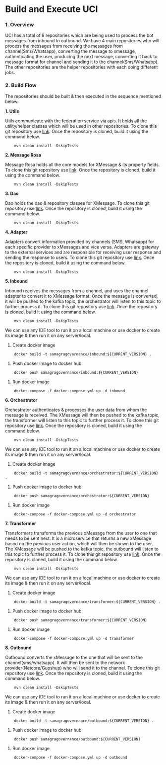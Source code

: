 # Build and Execute UCI

### 1. Overview

UCI has a total of 8 repositories which are being used to process the bot messages from inbound to outbound. We have 4 main repositories who will process the messages from receiving the messages from channel(Sms/Whatsapp), converting the message to xmessage, authenticating the user, producing the next message, converting it back to message format for channel and sending it to the channel(Sms/Whatsapp). The other repositories are the helper repositories with each doing different jobs.

### 2. Build Flow

The repositories should be built & then executed in the sequence mentioned below.

**1. Utils**

Utils communicate with the federation service via apis. It holds all the utility/helper classes which will be used in other repositories. To clone this git repository use [link](https://github.com/samagra-comms/utils). Once the repository is cloned, build it using the command below.

```
    mvn clean install -DskipTests
```

**2. Message Rosa**

Message Rosa holds all the core models for XMessage & its property fields. To clone this git repository use [link](https://github.com/samagra-comms/message-rosa). Once the repository is cloned, build it using the command below.

```
    mvn clean install -DskipTests
```

**3. Dao**

Dao holds the dao & repository classes for XMessage. To clone this git repository use [link](https://github.com/samagra-comms/dao). Once the repository is cloned, build it using the command below.

```
    mvn clean install -DskipTests
```

**4. Adapter**

Adapters convert information provided by channels (SMS, Whatsapp) for each specific provider to xMessages and vice versa. Adapters are gateway to the external services and are responsible for receiving user response and sending the response to users. To clone this git repository use [link](https://github.com/samagra-comms/adapter). Once the repository is cloned, build it using the command below.

```
    mvn clean install -DskipTests
```

**5. Inbound**

Inbound receives the messages from a channel, and uses the channel adapter to convert it to XMessage format. Once the message is converted, it will be pushed to the kafka topic, the orchestrator will listen to this topic to further process it. To clone this git repository use [link](https://github.com/samagra-comms/inbound). Once the repository is cloned, build it using the command below.

```
    mvn clean install -DskipTests
```

We can use any IDE tool to run it on a local machine or use docker to create its image & then run it on any server/local.

1. Create docker image

```
    docker build -t samagragovernance/inbound:${CURRENT_VERSION} .
```

1. Push docker image to docker hub

```
    docker push samagragovernance/inbound:${CURRENT_VERSION}
```

1. Run docker image

```
    docker-compose -f docker-compose.yml up -d inbound
```

**6. Orchestrator**

Orchestrator authenticates & processes the user data from whom the message is received. The XMessage will then be pushed to the kafka topic, the transformer will listen to this topic to further process it. To clone this git repository use [link](https://github.com/samagra-comms/orchestrator). Once the repository is cloned, build it using the command below.

```
    mvn clean install -DskipTests
```

We can use any IDE tool to run it on a local machine or use docker to create its image & then run it on any server/local.

1. Create docker image

```
    docker build -t samagragovernance/orchestrator:${CURRENT_VERSION} .
```

1. Push docker image to docker hub

```
    docker push samagragovernance/orchestrator:${CURRENT_VERSION}
```

1. Run docker image

```
    docker-compose -f docker-compose.yml up -d orchestrator
```

**7. Transformer**

Transformers transforms the previous xMessage from the user to one that needs to be sent next. It is a microservice that returns a new xMessage based on the previous user action, which will then be shown to the user. The XMessage will be pushed to the kafka topic, the outbound will listen to this topic to further process it. To clone this git repository use [link](https://github.com/samagra-comms/transformer). Once the repository is cloned, build it using the command below.

```
    mvn clean install -DskipTests
```

We can use any IDE tool to run it on a local machine or use docker to create its image & then run it on any server/local.

1. Create docker image

```
    docker build -t samagragovernance/transformer:${CURRENT_VERSION} .
```

1. Push docker image to docker hub

```
    docker push samagragovernance/transformer:${CURRENT_VERSION}
```

1. Run docker image

```
    docker-compose -f docker-compose.yml up -d transformer
```

**8. Outbound**

Outbound converts the xMessage to the one that will be sent to the channel(sms/whatsapp). It will then be sent to the network provider(Netcore/Gupshup) who will send it to the channel. To clone this git repository use [link](https://github.com/samagra-comms/outbound). Once the repository is cloned, build it using the command below.

```
    mvn clean install -DskipTests
```

We can use any IDE tool to run it on a local machine or use docker to create its image & then run it on any server/local.

1. Create docker image

```
    docker build -t samagragovernance/outbound:${CURRENT_VERSION} .
```

1. Push docker image to docker hub

```
    docker push samagragovernance/outbound:${CURRENT_VERSION}
```

1. Run docker image

```
    docker-compose -f docker-compose.yml up -d outbound
```
